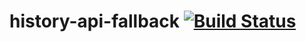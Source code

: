 # history-api-fallback [![Build Status](https://secure.travis-ci.org/bripkens/connect-history-api-fallback.png?branch=master)](http://travis-ci.org/bripkens/connect-history-api-fallback)